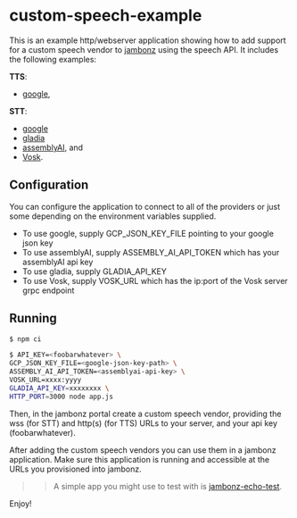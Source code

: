 # custom-speech-example

This is an example http/webserver application showing how to add support for a custom speech vendor to [jambonz](https://jambonz.org) using the speech API.  It includes the following examples:

**TTS**: 
- [google](https://cloud.google.com/text-to-speech/docs),

**STT**:
- [google](https://cloud.google.com/speech-to-text)
- [gladia](https://docs.gladia.io/reference/live-audio)
- [assemblyAI](https://www.assemblyai.com/docs/walkthroughs#realtime-streaming-transcription), and
- [Vosk](https://alphacephei.com/vosk/server).

## Configuration

You can configure the application to connect to all of the providers or just some depending on the environment variables supplied.

- To use google, supply GCP_JSON_KEY_FILE pointing to your google json key
- To use assemblyAI, supply ASSEMBLY_AI_API_TOKEN which has your assemblyAI api key
- To use gladia, supply GLADIA_API_KEY
- To use Vosk, supply VOSK_URL which has the ip:port of the Vosk server grpc endpoint
## Running
```bash
$ npm ci

$ API_KEY=<foobarwhatever> \
GCP_JSON_KEY_FILE=<google-json-key-path> \
ASSEMBLY_AI_API_TOKEN=<assemblyai-api-key> \
VOSK_URL=xxxx:yyyy
GLADIA_API_KEY=xxxxxxxx \
HTTP_PORT=3000 node app.js
```

Then, in the jambonz portal create a custom speech vendor, providing the wss (for STT) and http(s) (for TTS) URLs to your server, and your api key (foobarwhatever).

After adding the custom speech vendors you can use them in a jambonz application.  Make sure this application is running and accessible at the URLs you provisioned into jambonz.

>> A simple app you might use to test with is [jambonz-echo-test](https://github.com/jambonz/jambonz-echo-test).

Enjoy!

